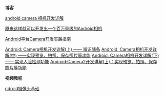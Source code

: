 **博客**

[android camera 相机开发详解](https://www.jianshu.com/p/7dd2191b4537)

[原来这样就可以开发出一个百万量级的Android相机](https://segmentfault.com/a/1190000016458928#articleHeader6)

[Android平台Camera开发实践指南](https://juejin.im/post/5a33a5106fb9a04525782db5)

[Android: Camera相机开发详解(上) —— 知识储备](https://www.jianshu.com/p/f8d0d1467584)
[Android: Camera相机开发详解(中) ——实现预览、拍照、保存照片等功能](https://www.jianshu.com/p/e20a2ad6ad9a)
[Android: Camera相机开发详解(下) —— 实现人脸检测功能](https://www.jianshu.com/p/3bb301c302e8)
[Android:Camera2开发详解(上)：实现预览、拍照、保存照片等功能](https://www.jianshu.com/p/0ea5e201260f)

**视频教程**

[ndroid摄像头基础](http://www.imooc.com/learn/543)